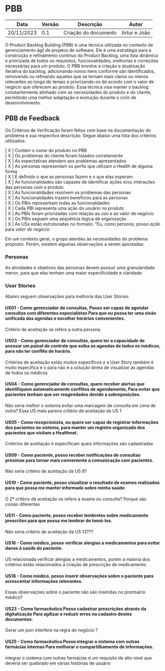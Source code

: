 # PBB

| **Data**   | **Versão** | **Descrição**        | **Autor**    |
| ---------- | ---------- | -------------------- | ------------ |
| 20/11/2023 | 0.1        | Criação do documento | Artur e João |

O Product Backlog Building (PBB) é uma técnica utilizada no contexto de gerenciamento ágil de projetos de software. Ele é uma estratégia para a construção e refinamento contínuo do Product Backlog, uma lista dinâmica e priorizada de todos os requisitos, funcionalidades, melhorias e correções necessárias para um produto. O PBB envolve a criação e atualização iterativa do backlog, adicionando novos itens conforme são identificados, removendo ou refinando aqueles que se tornam mais claros ou menos relevantes ao longo do tempo e priorizando-os de acordo com o valor de negócio que oferecem ao produto. Essa técnica visa manter o backlog constantemente alinhado com as necessidades do produto e do cliente, permitindo uma melhor adaptação e evolução durante o ciclo de desenvolvimento.

## PBB de Feedback

Os Critérios de Verificação foram feitos com base na documentação do problema e sua respectiva descrição. Segue abaixo uma lista dos critérios utilizados:

[ X ] Contém o nome do produto no PBB
<br>
[ X ] Os problemas do cliente foram listados corretamente
<br>
[ X ] As expectativas atendem aos problemas apresentados
<br>
[ X ] As personas representam os perfis que utilizam o Health de alguma forma
<br>
[ X ] É definido o que as personas fazem e o que elas esperam
<br>
[ X ] As funcionalidades são capazes de identificar ações e/ou interações das personas com o produto
<br>
[ X ] As funcionalidades resolvem os problemas das personas
<br>
[ X ] As funcionalidades trazem benefícios para as personas
<br>
[ X ] Os PBIs representam todas as funcionalidades
<br>
[ X ] Cada PBI representa uma ação do usuário no produto
<br>
[ X ] As PBIs foram priorizadas com relação ao uso e ao valor de negócio
<br>
[ X ] Os PBIs seguem uma sequência lógica de organização
<br>
[ X ] As USs estão estruturadas no formato: “Eu, como _persona_, posso _ação_ para _valor de negócio_

Em um contexto geral, o grupo atendeu às necessidades do problema proposto. Porém, existem algumas observações a serem apontadas:

### Personas

As atividades e objetivos das personas devem possuir uma granularidade menor, para que elas tenham uma maior especificidade e claridade.

### User Stories

Abaixo seguem observações para melhoria das User Stories:

#### US01 - Como gerenciador de consultas, Posso ser capaz de agendar consultas com diferentes especialistas Para que eu possa ter uma visão unificada das agendas e escolher horários convenientes.

Critério de aceitação se refere a outra persona.

#### US03 - Como gerenciador de consultas, quero ter a capacidade de acessar um painel de controle que exiba as agendas de todos os médicos, para não ter conflito de horário.

Critérios de aceitação estão muitos específicos e a User Story também é muito específica e
o para não é a solução direta de visualizar as agendas de todos os médicos

#### US04 - Como gerenciador de consultas, quero receber alertas que identifiquem automaticamente conflitos de agendamento, Para evitar que pacientes tenham que ser reagendados devido a sobreposições.

Não seria melhor o sistema evitar uma marcagem
de consulta em cima de outra? Essa US mais parece critério de aceitação da US 1

#### US05 - Como recepcionista, eu quero ser capaz de registrar informações dos pacientes no sistema, para manter um registro organizado dos pacientes que visitam a Healthnet.

Critérios de aceitação ñ especificam quais informações são cadastradas

#### US09 - Como paciente, posso receber notificações de consultas próximas para tornar mais conveniente a comunicação com pacientes.

Não seria critéiro de aceitação da US 8?

#### US10 - Como paciente, posso visualizar o resultado de exames realizados para que possa me manter informado sobre minha saúde.

O 2º critério de aceitação se refere a exame ou
consulta? Porque são coisas diferentes

#### US11 - Como paciente, posso receber lembretes sobre medicamento prescritos para que possa me lembrar de tomá-los.

Não seria critério de aceitação da US 13???

#### US16 - Como médico, posso verificar alergias a medicamentos para evitar danos à saúde do paciente.

US relacionada verificar alergias a medicamentos, porém a maioria dos critérios estão relacionados
a criação de prescrição de medicamento.

#### US18 - Como médico, posso inserir observações sobre o paciente para acrescentar informações relevantes.

Essas observações sobre o paciente não são inseridas no prontuário médico?

#### US23 - Como farmacêutica Posso cadastrar prescrições através da digitalização Para agilizar e reduzir erros no cadastro destes documentos.

Gerar um json interfere na regra de negócio ?

#### US25 - Como farmacêutica Posso integrar o sistema com outras farmácias internas Para melhorar o compartilhamento de informações.

integrar o sistema com outras farmácias é um requisito de alto nível que deveria ser quebrado em várias histórias de usuário
